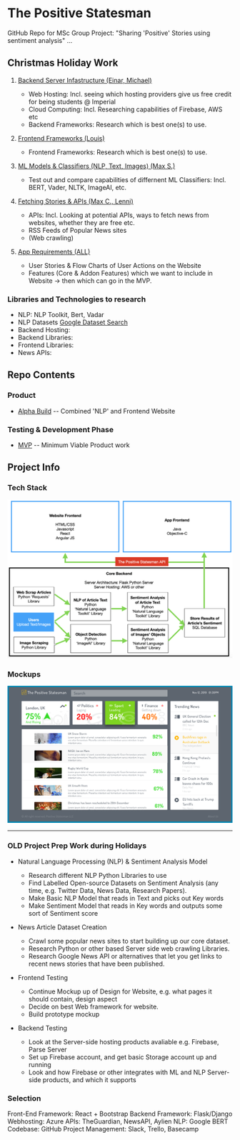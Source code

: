 # The Positive Statesman
GitHub Repo for MSc Group Project: "Sharing 'Positive' Stories using sentiment analysis"
...
## Christmas Holiday Work
1. [Backend Server Infastructure (Einar, Michael)](mvp/backend)
    - Web Hosting: Incl. seeing which hosting providers give us free credit for being students @ Imperial
    - Cloud Computing: Incl. Researching capabilities of Firebase, AWS etc
    - Backend Frameworks: Research which is best one(s) to use.
    
 2. [Frontend Frameworks (Louis)](mvp/frontend)
    - Frontend Frameworks: Research which is best one(s) to use.

3. [ML Models & Classifiers (NLP, Text, Images) (Max S.)](mvp/nlp-ml)
    - Test out and compare capabilities of differnent ML Classifiers: Incl. BERT, Vader, NLTK, ImageAI, etc.

4. [Fetching Stories & APIs (Max C., Lenni)](mvp/fetching-apis)
    - APIs: Incl. Looking at potential APIs, ways to fetch news from websites, whether they are free etc.
    - RSS Feeds of Popular News sites
    - (Web crawling)
    
5. [App Requirements (ALL)](mvp/app-requirements)
    - User Stories & Flow Charts of User Actions on the Website
    - Features (Core & Addon Features) which we want to include in Website -> then which can go in the MVP.

### Libraries and Technologies to research
- NLP: NLP Toolkit, Bert, Vadar
- NLP Datasets [Google Dataset Search](https://toolbox.google.com/datasetsearch/search?query=positive%20sentiment)
- Backend Hosting:
- Backend Libraries:
- Frontend Libraries:
- News APIs:

## Repo Contents
### Product
- [Alpha Build](alpha-build) -- Combined 'NLP' and Frontend Website

### Testing & Development Phase
- [MVP](mvp) -- Minimum Viable Product work

## Project Info
### Tech Stack
![alt text](https://github.com/louisheery/positive-statesman/blob/master/file-dump/graphics/potential-tech-stack.png)

### Mockups
![alt text](https://github.com/louisheery/positive-statesman/blob/master/file-dump/graphics/potential-news-feed-mockup.png)


---
### OLD Project Prep Work during Holidays
- Natural Language Processing (NLP) & Sentiment Analysis Model
    - Research different NLP Python Libraries to use
    - Find Labelled Open-source Datasets on Sentiment Analysis (any time, e.g. Twitter Data, News Data, Research Papers).
    - Make Basic NLP Model that reads in Text and picks out Key words
    - Make Sentiment Model that reads in Key words and outputs some sort of Sentiment score

- News Article Dataset Creation
    - Crawl some popular news sites to start building up our core dataset.
    - Research Python or other based Server side web crawling Libraries.
    - Research Google News API or alternatives that let you get links to recent news stories that have been published.
    
- Frontend Testing
    - Continue Mockup up of Design for Website, e.g. what pages it should contain, design aspect
    - Decide on best Web framework for website.
    - Build prototype mockup
    
- Backend Testing
    - Look at the Server-side hosting products avaliable e.g. Firebase, Parse Server
    - Set up Firebase account, and get basic Storage account up and running
    - Look and how Firebase or other integrates with ML and NLP Server-side products, and which it supports
    
### Selection

Front-End Framework: React + Bootstrap
Backend Framework: Flask/Django
Webhosting: Azure
APIs: TheGuardian, NewsAPI, Aylien
NLP: Google BERT
Codebase: GitHub
Project Management: Slack, Trello, Basecamp

